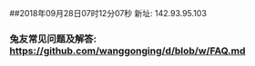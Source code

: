 ##2018年09月28日07时12分07秒 新址: 142.93.95.103
### 兔友常见问题及解答: https://github.com/wanggonging/d/blob/w/FAQ.md
